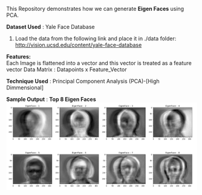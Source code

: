 This Repository demonstrates how we can generate **Eigen Faces** using PCA.

**Dataset Used** : Yale Face Database
  1. Load the data from the following link and place it in ./data folder:
     http://vision.ucsd.edu/content/yale-face-database
     
**Features:** \
  Each Image is flattened into a vector and this vector is treated as a feature vector
  Data Matrix : Datapoints x Feature_Vector
       
**Technique Used** : Principal Component Analysis (PCA)-[High Dimmensional]

**Sample Output** :  **Top 8 Eigen Faces**
![](/images/output.png)


